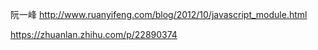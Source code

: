 阮一峰  http://www.ruanyifeng.com/blog/2012/10/javascript_module.html

https://zhuanlan.zhihu.com/p/22890374




